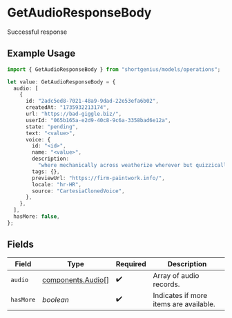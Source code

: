 # GetAudioResponseBody

Successful response

## Example Usage

```typescript
import { GetAudioResponseBody } from "shortgenius/models/operations";

let value: GetAudioResponseBody = {
  audio: [
    {
      id: "2adc5ed8-7021-48a9-9dad-22e53efa6b02",
      createdAt: "1735932213174",
      url: "https://bad-giggle.biz/",
      userId: "065b165a-e2d9-40c8-9c6a-3358bad6e12a",
      state: "pending",
      text: "<value>",
      voice: {
        id: "<id>",
        name: "<value>",
        description:
          "where mechanically across weatherize wherever but quizzically questionably pale whereas",
        tags: {},
        previewUrl: "https://firm-paintwork.info/",
        locale: "hr-HR",
        source: "CartesiaClonedVoice",
      },
    },
  ],
  hasMore: false,
};
```

## Fields

| Field                                                  | Type                                                   | Required                                               | Description                                            |
| ------------------------------------------------------ | ------------------------------------------------------ | ------------------------------------------------------ | ------------------------------------------------------ |
| `audio`                                                | [components.Audio](../../models/components/audio.md)[] | :heavy_check_mark:                                     | Array of audio records.                                |
| `hasMore`                                              | *boolean*                                              | :heavy_check_mark:                                     | Indicates if more items are available.                 |